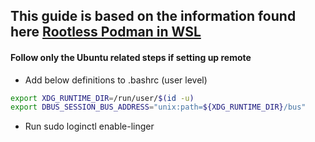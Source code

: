 ## This guide is based on the information found here [Rootless Podman in WSL](https://vivekdhami.com/posts/share-wsl-rootless-podman-instance-with-windows/)

#### Follow only the Ubuntu related steps if setting up remote

- Add below definitions to .bashrc (user level)
```bash
export XDG_RUNTIME_DIR=/run/user/$(id -u)
export DBUS_SESSION_BUS_ADDRESS="unix:path=${XDG_RUNTIME_DIR}/bus"
```
- Run sudo loginctl enable-linger <username> 